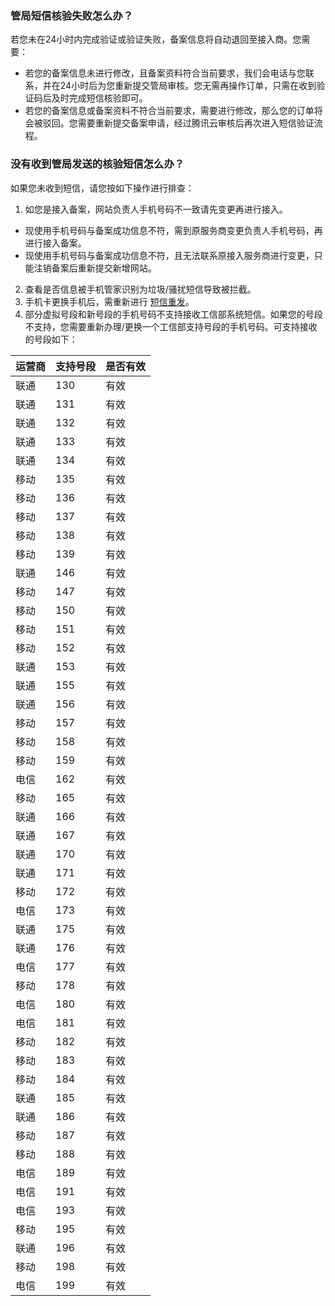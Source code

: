 ### 管局短信核验失败怎么办？

若您未在24小时内完成验证或验证失败，备案信息将自动退回至接入商。您需要：
- 若您的备案信息未进行修改，且备案资料符合当前要求，我们会电话与您联系，并在24小时后为您重新提交管局审核。您无需再操作订单，只需在收到验证码后及时完成短信核验即可。
- 若您的备案信息或备案资料不符合当前要求，需要进行修改，那么您的订单将会被驳回。您需要重新提交备案申请，经过腾讯云审核后再次进入短信验证流程。

### 没有收到管局发送的核验短信怎么办？

如果您未收到短信，请您按如下操作进行排查：
1. 如您是接入备案，网站负责人手机号码不一致请先变更再进行接入。
 - 现使用手机号码与备案成功信息不符，需到原服务商变更负责人手机号码，再进行接入备案。
 - 现使用手机号码与备案成功信息不符，且无法联系原接入服务商进行变更，只能注销备案后重新提交新增网站。
2. 查看是否信息被手机管家识别为垃圾/骚扰短信导致被拦截。
3. 手机卡更换手机后，需重新进行 [短信重发](https://cloud.tencent.com/document/product/243/13435#resend)。
4. 部分虚拟号段和新号段的手机号码不支持接收工信部系统短信。如果您的号段不支持，您需要重新办理/更换一个工信部支持号段的手机号码。可支持接收的号段如下：
<table><thead>  <tr>    <th>运营商 </th>    <th>支持号段</th>    <th>是否有效</th>  </tr></thead><tbody>  <tr>    <td>联通</td>    <td>130</td>    <td>有效</td>  </tr> <tr>    <td>联通</td>    <td>131</td>    <td>有效</td>  </tr>  <tr>    <td>联通</td>    <td>132</td>    <td>有效</td>  </tr>  <tr>    <td>联通</td>    <td>133</td>    <td>有效</td>  </tr>  <tr>    <td>联通</td>    <td>134</td>    <td>有效</td>  </tr>  <tr>    <td>移动</td>    <td>135</td>    <td>有效</td>  </tr>  <tr>    <td>移动</td>    <td>136</td>    <td>有效</td>  </tr>  <tr>    <td>移动</td>    <td>137</td>    <td>有效</td>  </tr>  <tr>    <td>移动</td>    <td>138</td>    <td>有效</td>  </tr>  <tr>    <td>移动</td>    <td>139</td>    <td>有效</td>  </tr>  <tr>    <td>联通</td>    <td>146</td>    <td>有效</td>  </tr>  <tr>    <td>移动</td>    <td>147</td>    <td>有效</td>  </tr>  <tr>    <td>移动</td>    <td>150</td>    <td>有效</td>  </tr>  <tr>    <td>移动</td>    <td>151</td>    <td>有效</td>  </tr>  <tr>    <td>移动</td>    <td>152</td>    <td>有效</td>  </tr>  <tr>    <td>联通</td>    <td>153</td>    <td>有效</td>  </tr>  <tr>    <td>联通</td>    <td>155</td>    <td>有效</td>  </tr>  <tr>    <td>联通</td>    <td>156</td>    <td>有效</td>  </tr>  <tr>    <td>移动</td>    <td>157</td>    <td>有效</td>  </tr>  <tr>    <td>移动</td>    <td>158</td>    <td>有效</td>  </tr>  <tr>    <td>移动</td>    <td>159</td>    <td>有效</td>  </tr>  <tr>    <td>电信</td>    <td>162</td>    <td>有效</td>  </tr>  <tr>    <td>移动</td>    <td>165</td>    <td>有效</td>  </tr>  <tr>    <td>联通</td>    <td>166</td>    <td>有效</td>  </tr>  <tr>    <td>联通</td>    <td>167</td>    <td>有效</td>  </tr>  <tr>    <td>联通</td>    <td>170</td>    <td>有效</td>  </tr>  <tr>    <td>联通</td>    <td>171</td>    <td>有效</td>  </tr>  <tr>    <td>移动</td>    <td>172</td>    <td>有效</td>  </tr>  <tr>    <td>电信</td>    <td>173</td>    <td>有效</td>  </tr>  <tr>    <td>联通</td>    <td>175</td>    <td>有效</td>  </tr>  <tr>    <td>联通</td>    <td>176</td>    <td>有效</td>  </tr>  <tr>    <td>电信</td>    <td>177</td>    <td>有效</td>  </tr>  <tr>    <td>移动</td>    <td>178</td>    <td>有效</td>  </tr>  <tr>    <td>电信</td>    <td>180</td>    <td>有效</td>  </tr>  <tr>    <td>电信</td>    <td>181</td>    <td>有效</td>  </tr>  <tr>    <td>移动</td>    <td>182</td>    <td>有效</td>  </tr>  <tr>    <td>移动</td>    <td>183</td>    <td>有效</td>  </tr>  <tr>    <td>移动</td>    <td>184</td>    <td>有效</td>  </tr>  <tr>    <td>联通</td>    <td>185</td>    <td>有效</td>  </tr>  <tr>    <td>联通</td>    <td>186</td>    <td>有效</td>  </tr>  <tr>    <td>移动</td>    <td>187</td>    <td>有效</td>  </tr>  <tr>    <td>移动</td>    <td>188</td>    <td>有效</td>  </tr>  <tr>    <td>电信</td>    <td>189</td>    <td>有效</td>  </tr>  <tr>    <td>电信</td>    <td>191</td>    <td>有效</td>  </tr>  <tr>    <td>电信</td>    <td>193</td>    <td>有效</td>  </tr>  <tr>    <td>移动</td>    <td>195</td>    <td>有效</td>  </tr>  <tr>    <td>联通</td>    <td>196</td>    <td>有效</td>  </tr>  <tr>    <td>移动</td>    <td>198</td>    <td>有效</td>  </tr>  <tr>    <td>电信</td>    <td>199</td>    <td>有效</td>  </tr></tbody></table>
